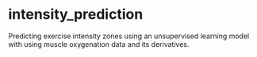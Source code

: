 # intensity_prediction
Predicting exercise intensity zones using an unsupervised learning model with using muscle oxygenation data and its derivatives. 
